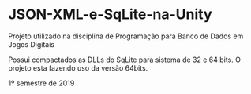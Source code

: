 # JSON-XML-e-SqLite-na-Unity
Projeto utilizado na disciplina de Programação para Banco de Dados em Jogos Digitais 

Possui compactados as DLLs do SqLite para sistema de 32 e 64 bits.
O projeto esta fazendo uso da versão 64bits.

1º semestre de 2019
